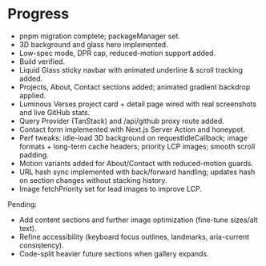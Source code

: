 # Progress

- pnpm migration complete; packageManager set.
- 3D background and glass hero implemented.
- Low-spec mode, DPR cap, reduced-motion support added.
- Build verified.
- Liquid Glass sticky navbar with animated underline & scroll tracking added.
- Projects, About, Contact sections added; animated gradient backdrop applied.
- Luminous Verses project card + detail page wired with real screenshots and live GitHub stats.
- Query Provider (TanStack) and /api/github proxy route added.
- Contact form implemented with Next.js Server Action and honeypot.
- Perf tweaks: idle-load 3D background on requestIdleCallback; image formats + long-term cache headers; priority LCP images; smooth scroll padding.
- Motion variants added for About/Contact with reduced-motion guards.
- URL hash sync implemented with back/forward handling; updates hash on section changes without stacking history.
- Image fetchPriority set for lead images to improve LCP.

Pending:
- Add content sections and further image optimization (fine-tune sizes/alt text).
- Refine accessibility (keyboard focus outlines, landmarks, aria-current consistency).
- Code-split heavier future sections when gallery expands.
